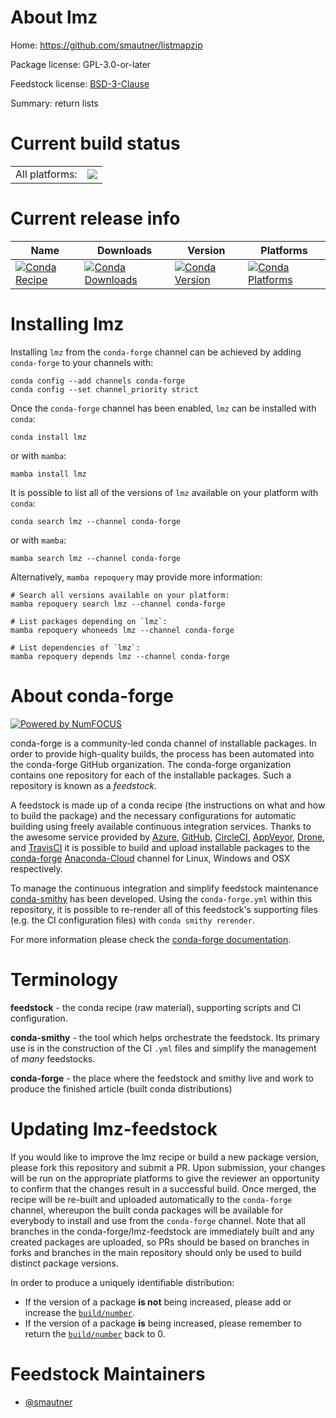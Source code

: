 About lmz
=========

Home: https://github.com/smautner/listmapzip

Package license: GPL-3.0-or-later

Feedstock license: [BSD-3-Clause](https://github.com/conda-forge/lmz-feedstock/blob/main/LICENSE.txt)

Summary: return lists

Current build status
====================


<table><tr><td>All platforms:</td>
    <td>
      <a href="https://dev.azure.com/conda-forge/feedstock-builds/_build/latest?definitionId=16979&branchName=main">
        <img src="https://dev.azure.com/conda-forge/feedstock-builds/_apis/build/status/lmz-feedstock?branchName=main">
      </a>
    </td>
  </tr>
</table>

Current release info
====================

| Name | Downloads | Version | Platforms |
| --- | --- | --- | --- |
| [![Conda Recipe](https://img.shields.io/badge/recipe-lmz-green.svg)](https://anaconda.org/conda-forge/lmz) | [![Conda Downloads](https://img.shields.io/conda/dn/conda-forge/lmz.svg)](https://anaconda.org/conda-forge/lmz) | [![Conda Version](https://img.shields.io/conda/vn/conda-forge/lmz.svg)](https://anaconda.org/conda-forge/lmz) | [![Conda Platforms](https://img.shields.io/conda/pn/conda-forge/lmz.svg)](https://anaconda.org/conda-forge/lmz) |

Installing lmz
==============

Installing `lmz` from the `conda-forge` channel can be achieved by adding `conda-forge` to your channels with:

```
conda config --add channels conda-forge
conda config --set channel_priority strict
```

Once the `conda-forge` channel has been enabled, `lmz` can be installed with `conda`:

```
conda install lmz
```

or with `mamba`:

```
mamba install lmz
```

It is possible to list all of the versions of `lmz` available on your platform with `conda`:

```
conda search lmz --channel conda-forge
```

or with `mamba`:

```
mamba search lmz --channel conda-forge
```

Alternatively, `mamba repoquery` may provide more information:

```
# Search all versions available on your platform:
mamba repoquery search lmz --channel conda-forge

# List packages depending on `lmz`:
mamba repoquery whoneeds lmz --channel conda-forge

# List dependencies of `lmz`:
mamba repoquery depends lmz --channel conda-forge
```


About conda-forge
=================

[![Powered by
NumFOCUS](https://img.shields.io/badge/powered%20by-NumFOCUS-orange.svg?style=flat&colorA=E1523D&colorB=007D8A)](https://numfocus.org)

conda-forge is a community-led conda channel of installable packages.
In order to provide high-quality builds, the process has been automated into the
conda-forge GitHub organization. The conda-forge organization contains one repository
for each of the installable packages. Such a repository is known as a *feedstock*.

A feedstock is made up of a conda recipe (the instructions on what and how to build
the package) and the necessary configurations for automatic building using freely
available continuous integration services. Thanks to the awesome service provided by
[Azure](https://azure.microsoft.com/en-us/services/devops/), [GitHub](https://github.com/),
[CircleCI](https://circleci.com/), [AppVeyor](https://www.appveyor.com/),
[Drone](https://cloud.drone.io/welcome), and [TravisCI](https://travis-ci.com/)
it is possible to build and upload installable packages to the
[conda-forge](https://anaconda.org/conda-forge) [Anaconda-Cloud](https://anaconda.org/)
channel for Linux, Windows and OSX respectively.

To manage the continuous integration and simplify feedstock maintenance
[conda-smithy](https://github.com/conda-forge/conda-smithy) has been developed.
Using the ``conda-forge.yml`` within this repository, it is possible to re-render all of
this feedstock's supporting files (e.g. the CI configuration files) with ``conda smithy rerender``.

For more information please check the [conda-forge documentation](https://conda-forge.org/docs/).

Terminology
===========

**feedstock** - the conda recipe (raw material), supporting scripts and CI configuration.

**conda-smithy** - the tool which helps orchestrate the feedstock.
                   Its primary use is in the construction of the CI ``.yml`` files
                   and simplify the management of *many* feedstocks.

**conda-forge** - the place where the feedstock and smithy live and work to
                  produce the finished article (built conda distributions)


Updating lmz-feedstock
======================

If you would like to improve the lmz recipe or build a new
package version, please fork this repository and submit a PR. Upon submission,
your changes will be run on the appropriate platforms to give the reviewer an
opportunity to confirm that the changes result in a successful build. Once
merged, the recipe will be re-built and uploaded automatically to the
`conda-forge` channel, whereupon the built conda packages will be available for
everybody to install and use from the `conda-forge` channel.
Note that all branches in the conda-forge/lmz-feedstock are
immediately built and any created packages are uploaded, so PRs should be based
on branches in forks and branches in the main repository should only be used to
build distinct package versions.

In order to produce a uniquely identifiable distribution:
 * If the version of a package **is not** being increased, please add or increase
   the [``build/number``](https://docs.conda.io/projects/conda-build/en/latest/resources/define-metadata.html#build-number-and-string).
 * If the version of a package **is** being increased, please remember to return
   the [``build/number``](https://docs.conda.io/projects/conda-build/en/latest/resources/define-metadata.html#build-number-and-string)
   back to 0.

Feedstock Maintainers
=====================

* [@smautner](https://github.com/smautner/)

